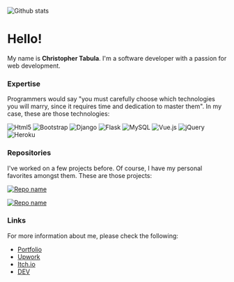 ![Github stats](https://github-readme-stats.vercel.app/api?username=netervati&theme=nightowl&show_icons=true&count_private=true)
# Hello!
My name is **Christopher Tabula**. I'm a software developer with a passion for web development.

### Expertise
Programmers would say "you must carefully choose which technologies you will marry, since it requires time and dedication to master them". In my case, these are those technologies:

![Html5](https://img.shields.io/badge/HTML5-E34F26?style=for-the-badge&logo=html5&logoColor=white) ![Bootstrap](https://img.shields.io/badge/Bootstrap-563D7C?style=for-the-badge&logo=bootstrap&logoColor=white) ![Django](https://img.shields.io/badge/Django-092E20?style=for-the-badge&logo=django&logoColor=green) ![Flask](https://img.shields.io/badge/Flask-000000?style=for-the-badge&logo=flask&logoColor=white) ![MySQL](https://img.shields.io/badge/MySQL-005C84?style=for-the-badge&logo=mysql&logoColor=white) ![Vue.js](https://img.shields.io/badge/vuejs-%2335495e.svg?style=for-the-badge&logo=vuedotjs&logoColor=%234FC08D) ![jQuery](https://img.shields.io/badge/jQuery-0769AD?style=for-the-badge&logo=jquery&logoColor=white) ![Heroku](https://img.shields.io/badge/Heroku-430098?style=for-the-badge&logo=heroku&logoColor=white)

### Repositories
I've worked on a few projects before. Of course, I have my personal favorites amongst them. These are those projects:

[![Repo name](https://github-readme-stats.vercel.app/api/pin/?username=netervati&repo=ketodietlib&theme=blueberry)](https://github.com/netervati/ketodietlib)

[![Repo name](https://github-readme-stats.vercel.app/api/pin/?username=netervati&repo=space-distortion&theme=blueberry)](https://github.com/netervati/space-distortion)

### Links
For more information about me, please check the following:
- [Portfolio](https://christophertabula.herokuapp.com/)
- [Upwork](https://www.upwork.com/freelancers/~0107c82810d5582362)
- [Itch.io](https://netervati.itch.io/)
- [DEV](https://dev.to/netervati)